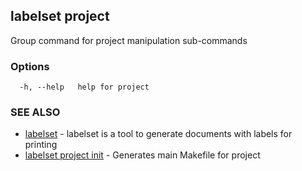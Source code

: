 ## labelset project

Group command for project manipulation sub-commands

### Options

```
  -h, --help   help for project
```

### SEE ALSO

* [labelset](labelset.md)	 - labelset is a tool to generate documents with labels for printing
* [labelset project init](labelset_project_init.md)	 - Generates main Makefile for project

